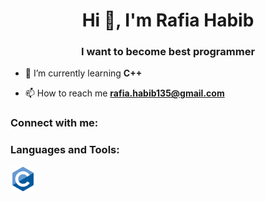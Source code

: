 <h1 align="center">Hi 👋, I'm Rafia Habib</h1>
<h3 align="center">I want to become best programmer</h3>

- 🌱 I’m currently learning **C++**

- 📫 How to reach me **rafia.habib135@gmail.com**

<h3 align="left">Connect with me:</h3>
<p align="left">
</p>

<h3 align="left">Languages and Tools:</h3>
<p align="left"> <a href="https://www.cprogramming.com/" target="_blank" rel="noreferrer"> <img src="https://raw.githubusercontent.com/devicons/devicon/master/icons/c/c-original.svg" alt="c" width="40" height="40"/> </a> </p>

